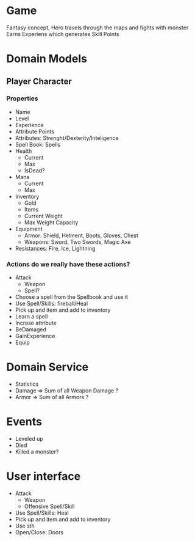 # Game
Fantasy concept, Hero travels through the maps and fights with monster
Earns Experiens which generates Skill Points

# Domain Models
## Player Character
### Properties
- Name
- Level
- Experience
- Attribute Points
- Attributes: Strenght/Dexterity/Inteligence
- Spell Book: Spells
- Health
    - Current 
    - Max
    - IsDead?
- Mana
    - Current
    - Max
- Inventory
    - Gold
    - Items
    - Current Weight
    - Max Weight Capacity
- Equipment
    - Armor: Shield, Helment, Boots, Gloves, Chest
    - Weapons: Sword, Two Swords, Magic Axe
- Resistances: Fire, Ice, Lightning

### Actions do we really have these actions?
- Attack
    - Weapon
    - Spell?
- Choose a spell from the Spellbook and use it
- Use Spell/Skills: fireball/Heal
- Pick up and item and add to inventory
- Learn a spell
- Incrase attribute
- BeDamaged
- GainExperience
- Equip

# Domain Service
- Statistics
- Damage => Sum of all Weapon Damage ?
- Armor => Sum of all Armors ?

# Events
- Leveled up
- Died
- Killed a monster?

# User interface
- Attack
    - Weapon
    - Offensive Spell/Skill
- Use Spell/Skills: Heal
- Pick up and item and add to inventory
- Use sth
- Open/Close: Doors

